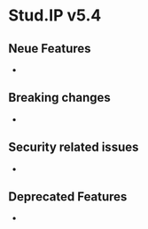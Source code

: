 # Stud.IP v5.4

**<Datum>**

## Neue Features

-

## Breaking changes

-

## Security related issues

-

## Deprecated Features

-
